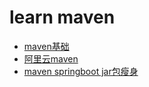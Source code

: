 # learn maven 

- [maven基础](1-maven-basic.md)
- [阿里云maven](2-aliyun-maven.md)
- [maven springboot jar包瘦身](3-spring-boot-thin-layout.md)